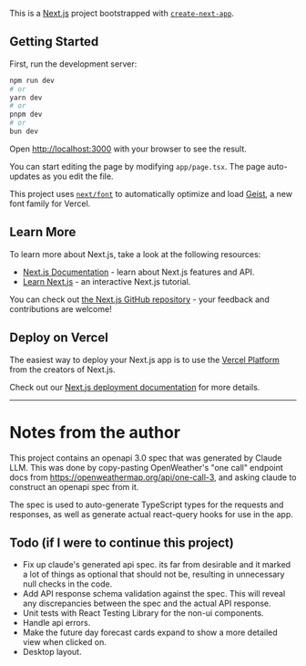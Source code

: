 This is a [Next.js](https://nextjs.org) project bootstrapped with [`create-next-app`](https://nextjs.org/docs/app/api-reference/cli/create-next-app).

## Getting Started

First, run the development server:

```bash
npm run dev
# or
yarn dev
# or
pnpm dev
# or
bun dev
```

Open [http://localhost:3000](http://localhost:3000) with your browser to see the result.

You can start editing the page by modifying `app/page.tsx`. The page auto-updates as you edit the file.

This project uses [`next/font`](https://nextjs.org/docs/app/building-your-application/optimizing/fonts) to automatically optimize and load [Geist](https://vercel.com/font), a new font family for Vercel.

## Learn More

To learn more about Next.js, take a look at the following resources:

- [Next.js Documentation](https://nextjs.org/docs) - learn about Next.js features and API.
- [Learn Next.js](https://nextjs.org/learn) - an interactive Next.js tutorial.

You can check out [the Next.js GitHub repository](https://github.com/vercel/next.js) - your feedback and contributions are welcome!

## Deploy on Vercel

The easiest way to deploy your Next.js app is to use the [Vercel Platform](https://vercel.com/new?utm_medium=default-template&filter=next.js&utm_source=create-next-app&utm_campaign=create-next-app-readme) from the creators of Next.js.

Check out our [Next.js deployment documentation](https://nextjs.org/docs/app/building-your-application/deploying) for more details.

---

# Notes from the author

This project contains an openapi 3.0 spec that was generated by Claude LLM. This was done by copy-pasting OpenWeather's "one call" endpoint docs from https://openweathermap.org/api/one-call-3, and asking claude to construct an openapi spec from it.

The spec is used to auto-generate TypeScript types for the requests and responses, as well as generate actual react-query hooks for use in the app.

## Todo (if I were to continue this project)

- Fix up claude's generated api spec. its far from desirable and it marked a lot of things as optional that should not be, resulting in unnecessary null checks in the code.
- Add API response schema validation against the spec. This will reveal any discrepancies between the spec and the actual API response.
- Unit tests with React Testing Library for the non-ui components.
- Handle api errors.
- Make the future day forecast cards expand to show a more detailed view when clicked on.
- Desktop layout.
